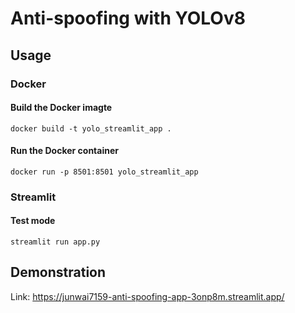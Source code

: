 # Anti-spoofing with YOLOv8

## Usage
### Docker
#### Build the Docker imagte
```
docker build -t yolo_streamlit_app .
```

#### Run the Docker container
```
docker run -p 8501:8501 yolo_streamlit_app
```

### Streamlit
#### Test mode
```
streamlit run app.py
```

## Demonstration
Link: https://junwai7159-anti-spoofing-app-3onp8m.streamlit.app/